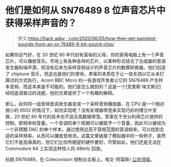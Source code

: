 # 他们是如何从 SN76489 8 位声音芯片中获得采样声音的？

> 原文:[https://hack aday . com/2020/06/05/how-they-get-sampled-sounds-from-an-sn 76489-8-bit-sound-chip/](https://hackaday.com/2020/06/05/how-did-they-get-sampled-sounds-from-an-sn76489-8-bit-sound-chip/)

如果你运气好，在 20 世纪 80 年代初有富裕的父母，你的家用电脑上有一个声音芯片，可以播放音乐。市场上有各种各样的芯片，以某种形式结合了合成器的音调发生器和噪声源，但没有后来为采样音频设计的声音芯片的数模转换器。他们创造了 chiptune 音乐，但这也是他们的使命。黑客的本质在于让一些东西以它从未打算过的方式执行，Acorn BBC Micro 的一些游戏开发者让它的 SN76489 产生样本音频，而这本来是不可能的。他们是怎么做到的？这是一个[克里斯·埃文斯]已经彻底调查过的话题，他的文章提供了一个有趣的解释。

那么，如何将一组音频音调发生器变成一个采样音频播放器，在 CPU 是一个相对弱小的 6502 的情况下，如何实现呢？没有处理器带宽来实现巧妙的傅立叶变换，20 世纪 80 年代的技术也不适合高数据带宽。答案在于充分利用芯片提供的控制，即频率和音量。一个音调的单个周期可以被赋予一个音量，因此可以被视为一个非预期 DAC 的单个样本。通过使用远高于音频范围的音调频率，可以找到合适的采样频率，从而可以播放音频流。这篇文章链接了模拟器中的一些例子，虽然它们不是高保真的，但它们比你所期望的硬件要好。尽管如此，他们还是无法在 Commodore 64 上实现这种惊人的 48kHz 回放。

标题:SN76489，在 Colecovision 控制台主板上。埃文-阿莫斯/ [公共领域](https://commons.wikimedia.org/wiki/File:ColecoVision-Motherboard-Top.jpg)。